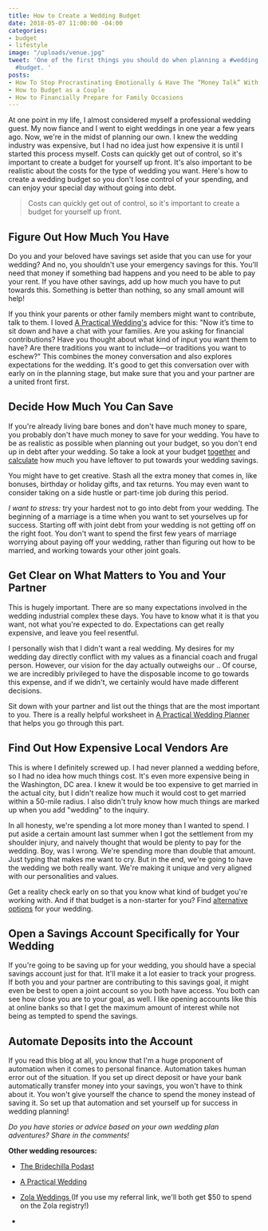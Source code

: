 ```yaml
---
title: How to Create a Wedding Budget
date: 2018-05-07 11:00:00 -04:00
categories:
- budget
- lifestyle
image: "/uploads/venue.jpg"
tweet: 'One of the first things you should do when planning a #wedding is create your
  #budget. '
posts:
- How To Stop Procrastinating Emotionally & Have The “Money Talk” With Your S.O.
- How to Budget as a Couple
- How to Financially Prepare for Family Occasions
---
```


At one point in my life, I almost considered myself a professional wedding guest. My now fiance and I went to eight weddings in one year a few years ago. Now, we're in the midst of planning our own. I knew the wedding industry was expensive, but I had no idea just how expensive it is until I started this process myself. Costs can quickly get out of control, so it's important to create a budget for yourself up front. It's also important to be realistic about the costs for the type of wedding you want. Here's how to create a wedding budget so you don't lose control of your spending, and can enjoy your special day without going into debt.

> Costs can quickly get out of control, so it's important to create a budget for yourself up front.

## Figure Out How Much You Have

Do you and your beloved have savings set aside that you can use for your wedding? And no, you shouldn't use your emergency savings for this. You'll need that money if something bad happens and you need to be able to pay your rent. If you have other savings, add up how much you have to put towards this. Something is better than nothing, so any small amount will help!

If you think your parents or other family members might want to contribute, talk to them. I loved [A Practical Wedding's](https://apracticalwedding.com/starting-your-wedding-planning/) advice for this: "Now it’s time to sit down and have a chat with your families. Are you asking for financial contributions? Have you thought about what kind of input you want them to have? Are there traditions you want to include—or traditions you want to eschew?" This combines the money conversation and also explores expectations for the wedding. It's good to get this conversation over with early on in the planning stage, but make sure that you and your partner are a united front first.

## Decide How Much You Can Save

If you're already living bare bones and don't have much money to spare, you probably don't have much money to save for your wedding. You have to be as realistic as possible when planning out your budget, so you don't end up in debt after your wedding. So take a look at your budget [together](https://www.maggiegermano.com/blog/have-the-money-talk) and [calculate](https://www.maggiegermano.com/blog/how-to-create-a-budget-that-works-for-you/) how much you have leftover to put towards your wedding savings. 

You might have to get creative. Stash all the extra money that comes in, like bonuses, birthday or holiday gifts, and tax returns. You may even want to consider taking on a side hustle or part-time job during this period.

*I want to stress:* try your hardest not to go into debt from your wedding. The beginning of a marriage is a time when you want to set yourselves up for success. Starting off with joint debt from your wedding is not getting off on the right foot. You don't want to spend the first few years of marriage worrying about paying off your wedding, rather than figuring out how to be married, and working towards your other joint goals.

## Get Clear on What Matters to You and Your Partner

This is hugely important. There are so many expectations involved in the wedding industrial complex these days. You have to know what it is that you want, not what you're expected to do. Expectations can get really expensive, and leave you feel resentful.

I personally wish that I didn't want a real wedding. My desires for my wedding day directly conflict with my values as a financial coach and frugal person. However, our vision for the day actually outweighs our .. Of course, we are incredibly privileged to have the disposable income to go towards this expense, and if we didn't, we certainly would have made different decisions.

Sit down with your partner and list out the things that are the most important to you. There is a really helpful worksheet in [A Practical Wedding Planner](https://www.amazon.com/Practical-Wedding-Planner-Step-Step/dp/0738218421) that helps you go through this part.

## Find Out How Expensive Local Vendors Are

This is where I definitely screwed up. I had never planned a wedding before, so I had no idea how  much things cost. It's even more expensive being in the Washington, DC area. I knew it would be too expensive to get married in the actual city, but I didn't realize how much it would cost to get married within a 50-mile radius. I also didn't truly know how much things are marked up when you add "wedding" to the inquiry.

In all honesty, we're spending a lot more money than I wanted to spend. I put aside a certain amount last summer when I got the settlement from my shoulder injury, and naively thought that would be plenty to pay for the wedding. Boy, was I wrong. We're spending more than double that amount. Just typing that makes me want to cry. But in the end, we're going to have the wedding we both really want. We're making it unique and very aligned with our personalities and values.

Get a reality check early on so that you know what kind of budget you're working with. And if that budget is a non-starter for you? Find [alternative options](https://www.nerdwallet.com/blog/finance/11-affordable-wedding-venue-ideas/) for your wedding.

## Open a Savings Account Specifically for Your Wedding

If you're going to be saving up for your wedding, you should have a special savings account just for that. It'll make it a lot easier to track your progress. If both you and your partner are contributing to this savings goal, it might even be best to open a joint account so you both have access. You both can see how close you are to your goal, as well. I like opening accounts like this at online banks so that I get the maximum amount of interest while not being as tempted to spend the savings.

## Automate Deposits into the Account

If you read this blog at all, you know that I'm a huge proponent of automation when it comes to personal finance. Automation takes human error out of the situation. If you set up direct deposit or have your bank automatically transfer money into your savings, you won't have to think about it. You won't give yourself the chance to spend the money instead of saving it. So set up that automation and set yourself up for success in wedding planning!

*Do you have stories or advice based on your own wedding plan adventures? Share in the comments!*

**Other wedding resources:**

* [The Bridechilla Podast](http://bridechilla.libsyn.com/)

* [A Practical Wedding](https://apracticalwedding.com/)

* [Zola Weddings ](https://www.zola.com/invite/maggermano201707311447)(If you use my referral link, we'll both get $50 to spend on the Zola registry!)

* 

<script src="https://embeds.nerdwallet.com/embed.js" data-widget="savings-accounts" data-utm_campaign="bk_prod_savings-accounts"></script>